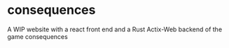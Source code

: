 # consequences
A WIP website with a react front end and a Rust Actix-Web backend of the game consequences

